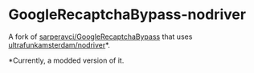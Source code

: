# GoogleRecaptchaBypass-nodriver

A fork of [sarperavci/GoogleRecaptchaBypass](https://github.com/sarperavci/GoogleRecaptchaBypass) that uses
[ultrafunkamsterdam/nodriver](https://github.com/ultrafunkamsterdam/nodriver)*.

*Currently, a modded version of it.
